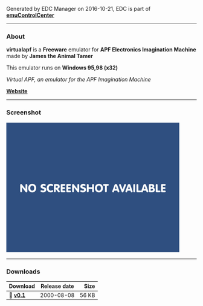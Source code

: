 Generated by EDC Manager on 2016-10-21, EDC is part of [**emuControlCenter**](https://github.com/PhoenixInteractiveNL/emuControlCenter/wiki)
***
### About
**virtualapf** is a **Freeware** emulator for **APF Electronics Imagination Machine** made by **James the Animal Tamer**

This emulator runs on **Windows 95,98 (x32)**

_Virtual APF, an emulator for the APF Imagination Machine_

[**Website**](http://www.geocities.com/emucompboy/)
***
### Screenshot
![](https://raw.githubusercontent.com/PhoenixInteractiveNL/edc-masterhook/master/downloadhooks/virtualapf/virtualapf_screen.jpg)
***
### Downloads
| Download | Release date  | Size       |
|:---------|:-------------:|-----------:|
| :floppy_disk: [**v0.1**](https://github.com/PhoenixInteractiveNL/edc-repo0001/raw/master/virtualapf/0.1.7z) | 2000-08-08 | 56 KB |
